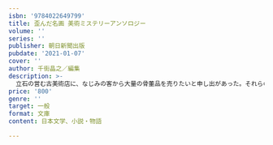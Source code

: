```yaml
---
isbn: '9784022649799'
title: 歪んだ名画 美術ミステリーアンソロジー
volume: ''
series: ''
publisher: 朝日新聞出版
pubdate: '2021-01-07'
cover: ''
author: 千街晶之／編集
description: >-
  立石の営む古美術店に、なじみの客から大量の骨董品を売りたいと申し出があった。それらの品にはある秘密が隠されていて──（「老松ぼっくり」）。掛物、陶磁器、絵画、刺青など美術にまつわる傑作ミステリーを集めた短編アンソロジー。
price: '800'
genre: ''
target: 一般
format: 文庫
content: 日本文学、小説・物語

---
```

